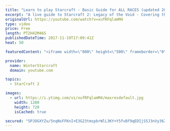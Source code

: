 ```yaml
---
title: "Learn to play Starcraft - Basic Guide for ALL RACES (updated 2017)"
excerpt: "A live guide to Starcraft 2: Legacy of the Void - Covering the basics and build orders for all of the races, and covering the important decisions to be made early in the game.  Not a step by step guide but a demonstration once you have the very basics of the units and races!"
originalUrl: https://youtube.com/watch?v=xufRFqlamM4
type: video
price: Free
length: PT2H42M46S
publishedDateTime: 2017-11-19T17:09:41Z
heat: 50

featuredContent: "<iframe width=\"800\" height=\"500\" frameborder=\"0\" src=\"https://www.youtube.com/embed/xufRFqlamM4\" allow=\"accelerometer; autoplay; encrypted-media; gyroscope; picture-in-picture\" allowfullscreen></iframe>"

provider:
  name: WinterStarcraft
  domain: youtube.com

topics:
  - StarCraft 2

images:
  - url: https://i.ytimg.com/vi/xufRFqlamM4/maxresdefault.jpg
    width: 1280
    height: 720
    isCached: true

secured: "5PJOGXYZu/5nqNsFFKnI+E3G23tmspbrWlL3KY+Y5fvBf9qEDIjS5J3nVy362WXz9qEqcU1YyUvCdbI5KG9lmK/WnhNx9rcbVkp8Hmd1WSL7hq5oyo5ycWQxn/shhxIBSflO+P1qEOHS2SlkQsLR/0XzbpE18W47gZHaBDcxnjqEJ20JPdO9CnF7OQ4yAuzEcKe5ELxR3NjJy7rRxk6H3rLUSXj6kQjo+h8tCr3M5ky+PDch1IsRmobuhIvmLFmrGn1JPY/XVEDm5x55R1abjKsK6nDRBdEfgIlkGTt0FJj//pCRJxRD2IeCm5A+BxQ87yp88Iximy0KOwyB9JQSYDzF6et/ZA8yezCtY6NyPu8Wz7pVaUKMaK8mcBzuvPD71mUesh3CWk+qqx+VoxtaeZZJzmFf8zz9t85Kg7fPHjMtBz/h98AU2Bimf1/WXFVu;zFBmpKoXpWcZeXgzDnfHpA=="
---
```



